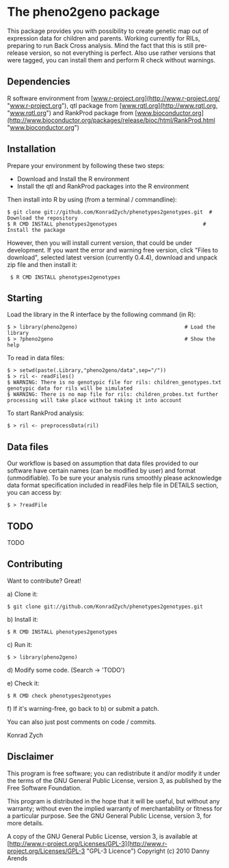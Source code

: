 The pheno2geno package
=================
This package provides you with possibility to create genetic map out of expression data for children and parents. Working currently for RILs, preparing to run Back Cross analysis.
Mind the fact that this is still pre-release version, so not everything is perfect. Also use rather versions that were tagged, you can install them and perform R check without warnings.

Dependencies
------------
R software environment from [www.r-project.org](http://www.r-project.org/ "www.r-project.org"), qtl package from [www.rqtl.org](http://www.rqtl.org, "www.rqtl.org") and RankProd 
package from [www.bioconductor.org](http://www.bioconductor.org/packages/release/bioc/html/RankProd.html "www.bioconductor.org")

Installation
------------
Prepare your environment by following these two steps:

- Download and Install the R environment
- Install the qtl and RankProd packages into the R environment

Then install into R by using (from a terminal / commandline):

    $ git clone git://github.com/KonradZych/phenotypes2genotypes.git  # Download the repository
    $ R CMD INSTALL phenotypes2genotypes                            # Install the package

However, then you will install current version, that could be under development. If you want the error and warning free version, click "Files to download", selected latest
version (currently 0.4.4), download and unpack zip file and then install it:

	 $ R CMD INSTALL phenotypes2genotypes
	


Starting
--------
Load the library in the R interface by the following command (in R):
    
    $ > library(pheno2geno)                                   # Load the library
    $ > ?pheno2geno                                           # Show the help

To read in data files:
    
    $ > setwd(paste(.Library,"pheno2geno/data",sep="/"))
    $ > ril <- readFiles()             
    $ WARNING: There is no genotypic file for rils: children_genotypes.txt genotypic data for rils will be simulated
    $ WARNING: There is no map file for rils: children_probes.txt further processing will take place without taking it into account


To start RankProd analysis:

    $ > ril <- preprocessData(ril)
	

Data files
--------
Our workflow is based on assumption that data files provided to our software have certain names (can be modified by user) and format (unmodifiable). 
To be sure your analysis runs smoothly please acknowledge data format specification included in readFiles help file in DETAILS section, you can access by:
    
	$ > ?readFile


TODO
--------------------
TODO


Contributing
------------

Want to contribute? Great!

a) Clone it:

    $ git clone git://github.com/KonradZych/phenotypes2genotypes.git 
	
b) Install it:

    $ R CMD INSTALL phenotypes2genotypes
	
c) Run it:

    $ > library(pheno2geno)
	
d) Modify some code. (Search -> 'TODO')

e) Check it:

    $ R CMD check phenotypes2genotypes

f) If it's warning-free, go back to b) or submit a patch.

You can also just post comments on code / commits.

Konrad Zych

Disclaimer
----------
This program is free software; you can redistribute it and/or
modify it under the terms of the GNU General Public License,
version 3, as published by the Free Software Foundation.

This program is distributed in the hope that it will be useful,
but without any warranty; without even the implied warranty of
merchantability or fitness for a particular purpose.  See the GNU
General Public License, version 3, for more details.

A copy of the GNU General Public License, version 3, is available
at [http://www.r-project.org/Licenses/GPL-3](http://www.r-project.org/Licenses/GPL-3 "GPL-3 Licence")
Copyright (c) 2010 Danny Arends
